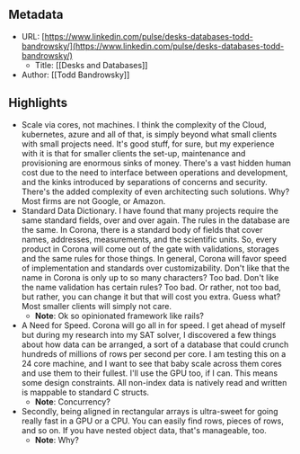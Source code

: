 ## Metadata
* URL: [https://www.linkedin.com/pulse/desks-databases-todd-bandrowsky/](https://www.linkedin.com/pulse/desks-databases-todd-bandrowsky/)
    * Title: [[Desks and Databases]]
* Author: [[Todd Bandrowsky]]

## Highlights
* Scale via cores, not machines. I think the complexity of the Cloud, kubernetes, azure and all of that, is simply beyond what small clients with small projects need. It's good stuff, for sure, but my experience with it is that for smaller clients the set-up, maintenance and provisioning are enormous sinks of money. There's a vast hidden human cost due to the need to interface between operations and development, and the kinks introduced by separations of concerns and security. There's the added complexity of even architecting such solutions. Why? Most firms are not Google, or Amazon.
* Standard Data Dictionary. I have found that many projects require the same standard fields, over and over again. The rules in the database are the same. In Corona, there is a standard body of fields that cover names, addresses, measurements, and the scientific units. So, every product in Corona will come out of the gate with validations, storages and the same rules for those things. In general, Corona will favor speed of implementation and standards over customizability. Don't like that the name in Corona is only up to so many characters? Too bad. Don't like the name validation has certain rules? Too bad. Or rather, not too bad, but rather, you can change it but that will cost you extra. Guess what? Most smaller clients will simply not care.
  * **Note**: Ok so opinionated framework like rails?
* A Need for Speed. Corona will go all in for speed. I get ahead of myself but during my research into my SAT solver, I discovered a few things about how data can be arranged, a sort of a database that could crunch hundreds of millions of rows per second per core. I am testing this on a 24 core machine, and I want to see that baby scale across them cores and use them to their fullest. I'll use the GPU too, if I can. This means some design constraints. All non-index data is natively read and written is mappable to standard C structs.
  * **Note**: Concurrency?
* Secondly, being aligned in rectangular arrays is ultra-sweet for going really fast in a GPU or a CPU. You can easily find rows, pieces of rows, and so on. If you have nested object data, that's manageable, too.
  * **Note**: Why?

